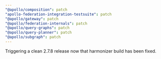 ```yaml
---
"@apollo/composition": patch
"apollo-federation-integration-testsuite": patch
"@apollo/gateway": patch
"@apollo/federation-internals": patch
"@apollo/query-graphs": patch
"@apollo/query-planner": patch
"@apollo/subgraph": patch
---
```


Triggering a clean 2.7.8 release now that harmonizer build has been fixed.
